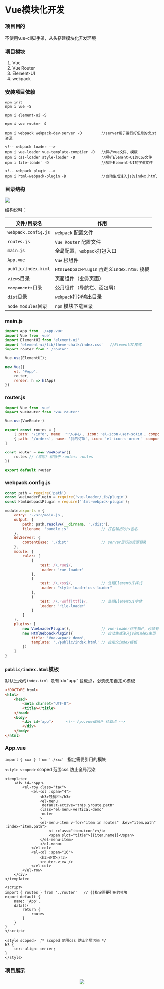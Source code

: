 # Vue模块化开发

### 项目目的

不使用vue-cli脚手架，从头搭建模块化开发环境



### 项目模块

1. Vue
2. Vue Router
3. Element-UI
4. webpack



### 安装项目依赖

```shell
npm init
npm i vue -S

npm i element-ui -S

npm i vue-router -S

npm i webpack webpack-dev-server -D         //server用于运行打包后的dist资源

<!-- webpack loader -->
npm i vue-loader vue-template-compiler -D   //解析vue文件、模板
npm i css-loader style-loader -D            //解析Element-UI的CSS文件
npm i file-loader -D                        //解析Element-UI的字体文件

<!-- webpack plugin -->
npm i html-webpack-plugin -D                //自动生成注入js的index.html
```



### 目录结构

<div><img src="https://raw.githubusercontent.com/Zimomo333/Vue-Router-Webpack/master/picture/directory.PNG"></div>

结构说明：

| 文件/目录名         | 作用                                        |
| ------------------- | ------------------------------------------- |
| `webpack.config.js` | `webpack` 配置文件                          |
| `routes.js`         | `Vue Router` 配置文件                       |
| `main.js`           | 全局配置，`webpack`打包入口                 |
| `App.vue`           | `Vue` 根组件                                |
| `public/index.html` | `HtmlWebpackPlugin` 自定义`index.html` 模板 |
| `views`目录         | 页面组件（业务页面）                        |
| `components`目录    | 公用组件（导航栏、面包屑）                  |
| `dist`目录          | `webpack`打包输出目录                       |
| `node_modules`目录  | `npm` 模块下载目录                          |



### main.js

```javascript
import App from './App.vue'
import Vue from 'vue'
import ElementUI from 'element-ui'
import 'element-ui/lib/theme-chalk/index.css'	//ElementUI样式
import router from './router'

Vue.use(ElementUI);

new Vue({
    el: '#app',
    router,
    render: h => h(App)
})
```



### router.js

```javascript
import Vue from 'vue'
import VueRouter from 'vue-router'

Vue.use(VueRouter)

export const routes = [
    { path: '/info', name: '个人中心', icon: 'el-icon-user-solid', component: () => import('../views/info.vue') },
    { path: '/orders', name: '我的订单', icon: 'el-icon-s-order', component: () => import('../views/orders.vue') }
]

const router = new VueRouter({
    routes // (缩写) 相当于 routes: routes
})

export default router
```



### webpack.config.js

```javascript
const path = require('path')
const VueLoaderPlugin = require('vue-loader/lib/plugin')
const HtmlWebpackPlugin = require('html-webpack-plugin');

module.exports = {
    entry: './src/main.js',
    output: {
        path: path.resolve(__dirname, './dist'),
        filename: 'bundle.js'               // 打包输出的js包名
    },
    devServer: {
        contentBase: './dist'               // server运行的资源目录
    },
    module: {
        rules: [
            {
                test: /\.vue$/,
                loader: 'vue-loader'
            },
            {
                test: /\.css$/,             // 处理ElementUI样式
                loader: "style-loader!css-loader"
            },
            {
                test: /\.(woff|ttf)$/,	    // 处理ElementUI字体
                loader: 'file-loader'
            }
        ]
    },
    plugins: [
        new VueLoaderPlugin(),              // vue-loader伴生插件，必须有！！！
        new HtmlWebpackPlugin({             // 自动生成注入js的index主页
            title: 'Vue-wepack demo',
            template: './public/index.html' // 自定义index模板
        })
    ]
}
```





### `public/index.html`模板

默认生成的`index.html `没有 id="app" 挂载点，必须使用自定义模板

```html
<!DOCTYPE html>
<html>
    <head>
        <meta charset="UTF-8">
        <title></title>
    </head>
    <body>
        <div id="app">		<!-- App.vue根组件 挂载点 -->
        </div>
    </body>
</html>
```



### App.vue

`import { xxx } from './xxx' ` 指定需要引用的模块

`<style scoped>`  scoped 范围css 防止全局污染

```vue
<template>
    <div id="app">
        <el-row class="tac">
            <el-col :span="4">
                <h3>导航栏</h3>
                <el-menu
                :default-active="this.$route.path"
                class="el-menu-vertical-demo"
                router
                >
                <el-menu-item v-for="item in routes" :key="item.path" :index="item.path">
                    <i :class="item.icon"></i>
                    <span slot="title">{{item.name}}</span>
                </el-menu-item>
                </el-menu>
            </el-col>
            <el-col :span="16">
                <h3>正文</h3>
                <router-view />
            </el-col>
        </el-row>
    </div>
</template>

<script>
import { routes } from './router'   // {}指定需要引用的模块
export default {
    name: 'App',
    data(){
        return {
            routes
        }
    }
}
</script>

<style scoped>  /* scoped 范围css 防止全局污染 */
h3 {
    text-align: center;
}
</style>
```



### 项目展示

<div align=center><img src="https://raw.githubusercontent.com/Zimomo333/Vue-Router-Webpack/master/picture/display.gif"></div>
